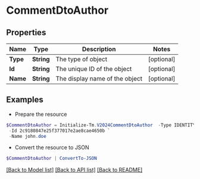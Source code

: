 # CommentDtoAuthor
## Properties

Name | Type | Description | Notes
------------ | ------------- | ------------- | -------------
**Type** | **String** | The type of object | [optional] 
**Id** | **String** | The unique ID of the object | [optional] 
**Name** | **String** | The display name of the object | [optional] 

## Examples

- Prepare the resource
```powershell
$CommentDtoAuthor = Initialize-Tm.V2024CommentDtoAuthor  -Type IDENTITY `
 -Id 2c9180847e25f377017e2ae8cae4650b `
 -Name john.doe
```

- Convert the resource to JSON
```powershell
$CommentDtoAuthor | ConvertTo-JSON
```

[[Back to Model list]](../README.md#documentation-for-models) [[Back to API list]](../README.md#documentation-for-api-endpoints) [[Back to README]](../README.md)

